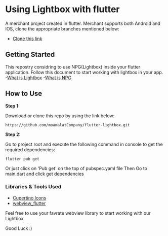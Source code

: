 # Using Lightbox with flutter

A merchant project created in flutter. Merchant supports both Android and IOS, clone the appropriate branches mentioned below:

- [Clone this link](https://github.com/moamalatCompany/flutter-lightbox.git)

## Getting Started

This repostry considring to use NPG(Lightbox) inside your flutter application.
Follow this document to start working with lightbox in your app. 
-[What is Lightbox](https://docs.moamalat.net/lightbox.html)
-[What is NPG](https://docs.moamalat.net/)



## How to Use 

**Step 1:**

Download or clone this repo by using the link below:

```
https://github.com/moamalatCompany/flutter-lightbox.git
```

**Step 2:**

Go to project root and execute the following command in console to get the required dependencies: 

```
flutter pub get 
```
Or just click on 'Pub get' on the top of pubspec.yaml file
Then Go to main.dart and click get dependencies


### Libraries & Tools Used
* [Cupertino Icons](https://github.com/flutter/cupertino_icons)
* [webview_flutter](https://github.com/flutter/packages/tree/main/packages/webview_flutter/webview_flutter)

Feel free to use your favrate webview library to start working with our Lightbox.

Good Luck :)
